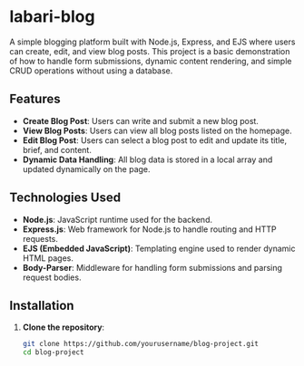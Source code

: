 # labari-blog

A simple blogging platform built with Node.js, Express, and EJS where users can create, edit, and view blog posts. This project is a basic demonstration of how to handle form submissions, dynamic content rendering, and simple CRUD operations without using a database.

## Features

- **Create Blog Post**: Users can write and submit a new blog post.
- **View Blog Posts**: Users can view all blog posts listed on the homepage.
- **Edit Blog Post**: Users can select a blog post to edit and update its title, brief, and content.
- **Dynamic Data Handling**: All blog data is stored in a local array and updated dynamically on the page.

## Technologies Used

- **Node.js**: JavaScript runtime used for the backend.
- **Express.js**: Web framework for Node.js to handle routing and HTTP requests.
- **EJS (Embedded JavaScript)**: Templating engine used to render dynamic HTML pages.
- **Body-Parser**: Middleware for handling form submissions and parsing request bodies.

## Installation

1. **Clone the repository**:
   ```bash
   git clone https://github.com/yourusername/blog-project.git
   cd blog-project
